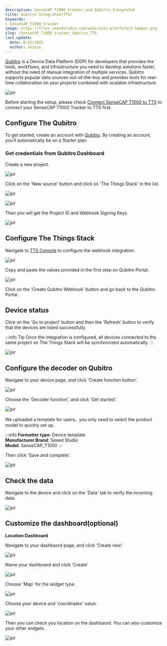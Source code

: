 ```yaml
---
description: SenseCAP_T1000_tracker_and_Qubitro_Integrated
title: Qubitro Integrated(TTS)
keywords:
- SenseCAP_T1000_tracker
image: https://files.seeedstudio.com/wiki/wiki-platform/S-tempor.png
slug: /SenseCAP_T1000_tracker_Qubitro_TTS
last_update:
  date: 8/15/2023
  author: Jessie
---
```



[Qubitro](https://www.qubitro.com/) is a Device Data Platform (DDP) for developers that provides the tools, workflows, and infrastructure you need to develop solutions faster, without the need of manual integration of multiple services.
Qubitro supports popular data sources out-of-the-box and provides tools for real-time collaboration on your projects combined with scalable infrastructure.

<p style={{textAlign: 'center'}}><img src="https://files.seeedstudio.com/wiki/SenseCAP/Tracker/qubitro_in1.png" alt="pir" width={800} height="auto" /></p>

Before starting the setup, please check [Connect SenseCAP T1000 to TTS](https://wiki.seeedstudio.com/SenseCAP_T1000_tracker_TTN) to connect your SenseCAP T1000 Tracker to TTS first.

## Configure The Qubitro 
To get started, create an account with [Qubitro](https://portal.qubitro.com/login). By creating an account, you’ll automatically be on a Starter plan. 



### Get credentials from Qubitro Dashboard

Create a new project.

<p style={{textAlign: 'center'}}><img src="https://files.seeedstudio.com/wiki/SenseCAP/Tracker/create_new_project.png" alt="pir" width={800} height="auto" /></p>


Click on the 'New source' button and click on 'The Things Stack' in the list.

<p style={{textAlign: 'center'}}><img src="https://files.seeedstudio.com/wiki/SenseCAP/Tracker/new_source.png" alt="pir" width={800} height="auto" /></p>


<p style={{textAlign: 'center'}}><img src="https://files.seeedstudio.com/wiki/SenseCAP/Tracker/Q_TTS.png" alt="pir" width={800} height="auto" /></p>

Then you will get the Project ID and Webhook Signing Keys.

<p style={{textAlign: 'center'}}><img src="https://files.seeedstudio.com/wiki/SenseCAP/Tracker/TTN_source.png" alt="pir" width={800} height="auto" /></p>


## Configure The Things Stack

Navigate to [TTS Console](https://eu1.cloud.thethings.network/console/) to configure the webhook integration.

<p style={{textAlign: 'center'}}><img src="https://files.seeedstudio.com/wiki/SenseCAP/Tracker/TTN_Q.png" alt="pir" width={800} height="auto" /></p>

Copy and paste the values provided in the first step on Qubitro Portal. 


<p style={{textAlign: 'center'}}><img src="https://files.seeedstudio.com/wiki/SenseCAP/Tracker/Q_kyes.png" alt="pir" width={800} height="auto" /></p>

Click on the 'Create Qubitro Webhook' button and go back to the Qubitro Portal.



## Device status

Click on the 'Go to project' button and then the 'Refresh' button to verify that the devices are listed successfully.


:::info Tip
Once the integration is configured, all devices connected to the same project on The Things Stack will be synchronized automatically.
:::

<p style={{textAlign: 'center'}}><img src="https://files.seeedstudio.com/wiki/SenseCAP/Tracker/Q_status_device.png" alt="pir" width={800} height="auto" /></p>

## Configure the decoder on Qubitro

Navigate to your device page, and click 'Create function button'.

<p style={{textAlign: 'center'}}><img src="https://files.seeedstudio.com/wiki/SenseCAP/Tracker/Q_create_function.png" alt="pir" width={800} height="auto" /></p>

Choose the 'Decoder function', and click 'Get started'.

<p style={{textAlign: 'center'}}><img src="https://files.seeedstudio.com/wiki/SenseCAP/Tracker/Q_function.png" alt="pir" width={800} height="auto" /></p>


We uploaded a template for users，you only need to select the product model to quickly set up.

:::info
**Formatter type**: Device template<br />
**Manufacturer Brand**: Seeed Studio<br />
**Model**: SenseCAP_T1000
:::

Then click 'Save and complete'.

<p style={{textAlign: 'center'}}><img src="https://files.seeedstudio.com/wiki/SenseCAP/Tracker/function_setup.png" alt="pir" width={800} height="auto" /></p>



## Check the data

Navigate to the device and click on the 'Data' tab to verify the incoming data.

<p style={{textAlign: 'center'}}><img src="https://files.seeedstudio.com/wiki/SenseCAP/Tracker/Q_data_view.png" alt="pir" width={800} height="auto" /></p>


## Customize the dashboard(optional)

**Location Dashboard**

Navigate to your dashbaord page, and click 'Create new'.

<p style={{textAlign: 'center'}}><img src="https://files.seeedstudio.com/wiki/SenseCAP/Tracker/create_dash.png" alt="pir" width={800} height="auto" /></p>

Name your dashboard and click 'Create'

<p style={{textAlign: 'center'}}><img src="https://files.seeedstudio.com/wiki/SenseCAP/Tracker/new_dash.png" alt="pir" width={800} height="auto" /></p>


Choose 'Map' for the widget type.

<p style={{textAlign: 'center'}}><img src="https://files.seeedstudio.com/wiki/SenseCAP/Tracker/Q_setmap.png" alt="pir" width={800} height="auto" /></p>

Choose your device and 'coordinates' value.

<p style={{textAlign: 'center'}}><img src="https://files.seeedstudio.com/wiki/SenseCAP/Tracker/coordi.png" alt="pir" width={800} height="auto" /></p>


Then you can check you location on the dashbaord. 
You can also customize your other widgets.

<p style={{textAlign: 'center'}}><img src="https://files.seeedstudio.com/wiki/SenseCAP/Tracker/dashboard_view.png" alt="pir" width={800} height="auto" /></p>


